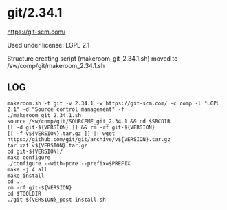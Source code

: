 git/2.34.1
==========

<https://git-scm.com/>

Used under license:
LGPL 2.1


Structure creating script (makeroom_git_2.34.1.sh) moved to /sw/comp/git/makeroom_2.34.1.sh

LOG
---

    makeroom.sh -t git -v 2.34.1 -w https://git-scm.com/ -c comp -l "LGPL 2.1" -d "Source control management" -f
    ./makeroom_git_2.34.1.sh 
    source /sw/comp/git/SOURCEME_git_2.34.1 && cd $SRCDIR
    [[ -d git-${VERSION} ]] && rm -rf git-${VERSION}
    [[ -f v${VERSION}.tar.gz ]] || wget https://github.com/git/git/archive/v${VERSION}.tar.gz
    tar xzf v${VERSION}.tar.gz
    cd git-${VERSION}/
    make configure
    ./configure --with-pcre --prefix=$PREFIX
    make -j 4 all
    make install
    cd ..
    rm -rf git-${VERSION}
    cd $TOOLDIR
    ./git-${VERSION}_post-install.sh 
